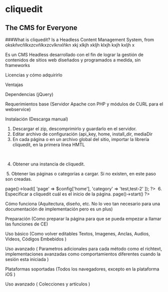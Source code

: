 # cliquedit
## The CMS for Everyone

###What is cliquedit?
Is a Headless Content Management System,  from okskñvcñlkxzcvñlkxzcvlknxlñkn xkj xlkjh xkljh klxjh kxjh kxljh x

Es un CMS Headless desarrollado con el fin de lograr la gestión de contenidos de sitios web diseñados y programados a medida, sin frameworks

Licencias y cómo adquirirlo

Ventajas

Dependencias (jQuery)

Requerimientos base (Servidor Apache con PHP y módulos de CURL para el webservice)

Instalación (Descarga manual)


1. Descargar el zip, descomprimirlo y guardarlo en el servidor. 
2. Editar archivo de configuración (api_key, home, install_dir, mediaDir 
3. En cada página o en un archivo global del sitio, importar la librería cliquedit, en la primera línea HMTL 
<?php require(‘cliquedit/cliquedit.php’); ?> 
4. Obtener una instancia de cliquedit.
<?php $cliqued = \CE\CliquedIt::getInstance(); ?>
 5. Obtener las páginas o categorías a cargar. Si no existen, en este paso son creadas.
<?php 	//Requests pages or categories to load
	$cliqued->page()->load([
		'page' => $config['home'],
		'category' => 'test,test-2'
	]);
?>  6. Especificar a cliquedit cuál es el inicio de la página.
<?php $cliqued->page()->start() ?>

Cómo funciona (Aquitectura, diseño, etc. No lo veo tan necesario para una documentación de implementación pero es un plus)

Preparación (Como preparar la página para que se pueda empezar a llamar las funciones de CE)

Uso básico (Como volver editables Textos, Imagenes, Anclas, Audios, Videos, Códigos Embebidos )

Uso avanzado ( Parametros adicionales para cada método como el richtext, implementaciones avanzadas como comportamientos diferentes cuando la sesión esta iniciada )


Plataformas soportadas (Todos los navegadores, excepto en la plataforma iOS )


Uso avanzado ( Colecciones y artículos )
